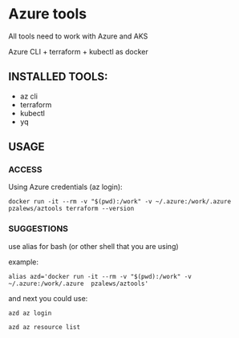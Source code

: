 # Azure tools
All tools need to work with Azure and AKS 

Azure CLI + terraform + kubectl as docker

## INSTALLED TOOLS:
- az cli
- terraform
- kubectl
- yq

## USAGE 

### ACCESS 

Using Azure credentials (az login):

    docker run -it --rm -v "$(pwd):/work" -v ~/.azure:/work/.azure pzalews/aztools terraform --version


### SUGGESTIONS

use alias for bash (or other shell that you are using)

example: 

    alias azd='docker run -it --rm -v "$(pwd):/work" -v ~/.azure:/work/.azure  pzalews/aztools'

and next you could use:


    azd az login

    azd az resource list


